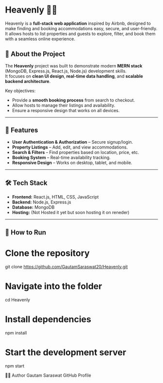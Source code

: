 # Heavenly 🏡✨

Heavenly is a **full-stack web application** inspired by Airbnb, designed to make finding and booking accommodations easy, secure, and user-friendly.  
It allows hosts to list properties and guests to explore, filter, and book them with a seamless online experience.


## 📖 About the Project
The **Heavenly** project was built to demonstrate modern **MERN stack** (MongoDB, Express.js, React.js, Node.js) development skills.  
It focuses on **clean UI design**, **real-time data handling**, and **scalable backend architecture**.  

Key objectives:
- Provide a **smooth booking process** from search to checkout.
- Allow hosts to manage their listings and availability.
- Ensure a responsive design that works on all devices.

---

## 🚀 Features
- **User Authentication & Authorization** – Secure signup/login.
- **Property Listings** – Add, edit, and view accommodations.
- **Search & Filters** – Find properties based on location, price, etc.
- **Booking System** – Real-time availability tracking.
- **Responsive Design** – Works on desktop, tablet, and mobile.

---

## 🛠️ Tech Stack
- **Frontend:** React.js, HTML, CSS, JavaScript
- **Backend:** Node.js, Express.js
- **Database:** MongoDB
- **Hosting:** (Not Hosted it yet but soon hosting it on reneder)

---

## 📜 How to Run

# Clone the repository
git clone https://github.com/GautamSaraswat20/Heavenly.git

# Navigate into the folder
cd Heavenly

# Install dependencies
npm install

# Start the development server
npm start

👨‍💻 Author
Gautam Saraswat
GitHub Profile
